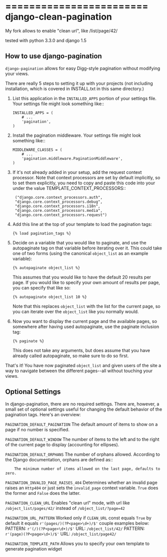 ========================
django-clean-pagination
========================

My fork allows to enable "clean url", like /list/page/42/

tested with python 3.3.0 and django 1.5



How to use django-pagination
----------------------------

``django-pagination`` allows for easy Digg-style pagination without modifying
your views.

There are really 5 steps to setting it up with your projects (not including
installation, which is covered in INSTALL.txt in this same directory.)

1. List this application in the ``INSTALLED_APPS`` portion of your settings
   file.  Your settings file might look something like::

       INSTALLED_APPS = (
           # ...
           'pagination',
       )


2. Install the pagination middleware.  Your settings file might look something
   like::

       MIDDLEWARE_CLASSES = (
           # ...
           'pagination.middleware.PaginationMiddleware',
       )

3. If it's not already added in your setup, add the request context processor.
   Note that context processors are set by default implicitly, so to set them
   explicitly, you need to copy and paste this code into your under
   the value TEMPLATE_CONTEXT_PROCESSORS::

        ("django.core.context_processors.auth",
        "django.core.context_processors.debug",
        "django.core.context_processors.i18n",
        "django.core.context_processors.media",
        "django.core.context_processors.request")

4. Add this line at the top of your template to load the pagination tags:

       {% load pagination_tags %}


5. Decide on a variable that you would like to paginate, and use the
   autopaginate tag on that variable before iterating over it.  This could
   take one of two forms (using the canonical ``object_list`` as an example
   variable):

       {% autopaginate object_list %}

   This assumes that you would like to have the default 20 results per page.
   If you would like to specify your own amount of results per page, you can
   specify that like so:

       {% autopaginate object_list 10 %}

   Note that this replaces ``object_list`` with the list for the current page, so
   you can iterate over the ``object_list`` like you normally would.


6. Now you want to display the current page and the available pages, so
   somewhere after having used autopaginate, use the paginate inclusion tag:

       {% paginate %}

   This does not take any arguments, but does assume that you have already
   called autopaginate, so make sure to do so first.


That's it!  You have now paginated ``object_list`` and given users of the site
a way to navigate between the different pages--all without touching your views.


Optional Settings
------------------

In django-pagination, there are no required settings.  There are, however, a
small set of optional settings useful for changing the default behavior of the
pagination tags.  Here's an overview:

``PAGINATION_DEFAULT_PAGINATION``
    The default amount of items to show on a page if no number is specified.

``PAGINATION_DEFAULT_WINDOW``
    The number of items to the left and to the right of the current page to
    display (accounting for ellipses).

``PAGINATION_DEFAULT_ORPHANS``
    The number of orphans allowed.  According to the Django documentation,
    orphans are defined as::

        The minimum number of items allowed on the last page, defaults to zero.

``PAGINATION_INVALID_PAGE_RAISES_404``
    Determines whether an invalid page raises an ``Http404`` or just sets the
    ``invalid_page`` context variable.  ``True`` does the former and ``False``
    does the latter.

``PAGINATION_CLEAN_URL``
    Enables "clean url" mode, with url like ``/object_list/pages/42/``
    instead of ``/object_list/?page=42``

``PAGINATION_URL_PATTERN``
    Worked only if ``CLEAN_URL`` const equals ``True``
    by default it equals ``r'(pages/)(?P<page>\d+)/$'`` couple examples below:
    PATTERN: ``r'(/)(?P<page>\d+)/$'`` URL: ``/object_list/42/``
    PATTERN: ``r'(page)(?P<page>\d+)/$'`` URL: ``/object_list/page42/``

``PAGINATION_TEMPLATE_PATH``
    Allows you to specify your own template to generate pagination widget